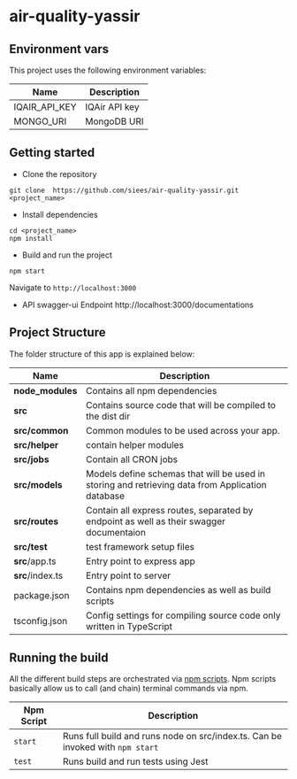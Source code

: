# air-quality-yassir

## Environment vars
This project uses the following environment variables:

| Name                          | Description                         |
| ----------------------------- | ------------------------------------|
|IQAIR_API_KEY           | IQAir API key            |
|MONGO_URI           | MongoDB URI            |


## Getting started
- Clone the repository
```
git clone  https://github.com/siees/air-quality-yassir.git <project_name>
```
- Install dependencies
```
cd <project_name>
npm install
```
- Build and run the project
```
npm start
```
  Navigate to `http://localhost:3000`

- API swagger-ui Endpoint
  http://localhost:3000/documentations

 
## Project Structure
The folder structure of this app is explained below:

| Name | Description |
| ------------------------ | --------------------------------------------------------------------------------------------- |
| **node_modules**         | Contains all  npm dependencies                                                            |
| **src**                  | Contains  source code that will be compiled to the dist dir                               |
| **src/common**      |  Common modules to be used across your app. |
| **src/helper**              | contain helper modules  |
| **src/jobs**      | Contain all CRON jobs |
| **src/models**           | Models define schemas that will be used in storing and retrieving data from Application database  |
| **src/routes**           | Contain all express routes, separated by endpoint as well as their swagger documentaion  |                    
| **src/test**      | test framework setup files |
| **src**/app.ts         | Entry point to express app   | 
| **src**/index.ts         | Entry point to server   | 
| package.json             | Contains npm dependencies as well as build scripts  |
| tsconfig.json            | Config settings for compiling source code only written in TypeScript    |



## Running the build
All the different build steps are orchestrated via [npm scripts](https://docs.npmjs.com/misc/scripts).
Npm scripts basically allow us to call (and chain) terminal commands via npm.

| Npm Script | Description |
| ------------------------- | ------------------------------------------------------------------------------------------------- |
| `start`                   | Runs full build and runs node on src/index.ts. Can be invoked with `npm start`                  |                                 |
| `test`                    | Runs build and run tests using Jest        |
